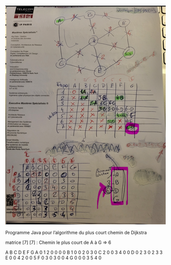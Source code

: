 ![img.png](img.png)

Programme Java pour l’algorithme du plus court chemin de Dijkstra

matrice [7] [7] : Chemin le plus court de A à G => 6 


  A B C D E F G 
A 0 1 2 0 0 0 0
B 1 0 0 2 0 3 0
C 2 0 0 3 4 0 0
D 0 2 3 0 2 3 3
E 0 0 4 2 0 0 5
F 0 3 0 3 0 0 4
G 0 0 0 3 5 4 0
